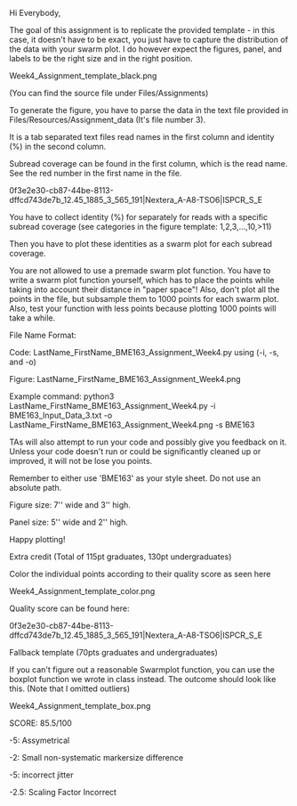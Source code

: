 Hi Everybody,

The goal of this assignment is to replicate the provided template - in this case, it doesn't have to be exact, you just have to capture the distribution of the data with your swarm plot. I do however expect the figures, panel, and labels to be the right size and in the right position.

Week4_Assignment_template_black.png

(You can find the source file under Files/Assignments)

To generate the figure, you have to parse the data in the text file provided in Files/Resources/Assignment_data (It's file number 3).

It is a tab separated text files read names in the first column and identity (%) in the second column.

Subread coverage can be found in the first column, which is the read name. See the red number in the first name in the file.

0f3e2e30-cb87-44be-8113-dffcd743de7b_12.45_1885_3_565_191|Nextera_A-A8-TSO6|ISPCR_S_E

You have to collect identity (%) for separately for reads with a specific subread coverage (see categories in the figure template: 1,2,3,...,10,>11)

Then you have to plot these identities as a swarm plot for each subread coverage.

 

You are not allowed to use a premade swarm plot function. You have to write a swarm plot function yourself, which has to place the points while taking into account their distance in "paper space"! Also, don't plot all the points in the file, but subsample them to 1000 points for each swarm plot. Also, test your function with less points because plotting 1000 points will take a while.

 

File Name Format:

Code: LastName_FirstName_BME163_Assignment_Week4.py using (-i, -s, and -o)

Figure: LastName_FirstName_BME163_Assignment_Week4.png

Example command: python3 LastName_FirstName_BME163_Assignment_Week4.py -i BME163_Input_Data_3.txt -o LastName_FirstName_BME163_Assignment_Week4.png -s BME163

TAs will also attempt to run your code and possibly give you feedback on it. Unless your code doesn't run or could be significantly cleaned up or improved, it will not be lose you points.

Remember to either use 'BME163' as your style sheet. Do not use an absolute path.

Figure size: 7'' wide and 3'' high.

Panel size: 5'' wide and 2'' high.

 

Happy plotting!

 

Extra credit (Total of 115pt graduates, 130pt undergraduates)

Color the individual points according to their quality score as seen here

Week4_Assignment_template_color.png 

Quality score can be found here:

0f3e2e30-cb87-44be-8113-dffcd743de7b_12.45_1885_3_565_191|Nextera_A-A8-TSO6|ISPCR_S_E

 

Fallback template (70pts graduates and undergraduates)

If you can't figure out a reasonable Swarmplot function, you can use the boxplot function we wrote in class instead. The outcome should look like this. (Note that I omitted outliers)

Week4_Assignment_template_box.png

SCORE: 85.5/100

-5: Assymetrical 

-2: Small non-systematic markersize difference 

-5: incorrect jitter 

-2.5: Scaling Factor Incorrect
